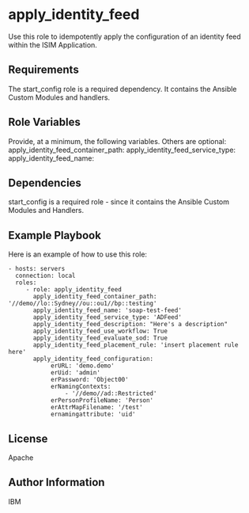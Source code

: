 apply_identity_feed
=========

Use this role to idempotently apply the configuration of an identity feed within the ISIM Application.

Requirements
------------

The start_config role is a required dependency. It contains the Ansible Custom Modules and handlers.

Role Variables
--------------

Provide, at a minimum, the following variables. Others are optional:
apply_identity_feed_container_path:
apply_identity_feed_service_type:
apply_identity_feed_name:

Dependencies
------------

start_config is a required role - since it contains the Ansible Custom Modules and Handlers.

Example Playbook
----------------

Here is an example of how to use this role:

    - hosts: servers
      connection: local
      roles:
         - role: apply_identity_feed
           apply_identity_feed_container_path: '//demo//lo::Sydney//ou::ou1//bp::testing'
           apply_identity_feed_name: 'soap-test-feed'
           apply_identity_feed_service_type: 'ADFeed'
           apply_identity_feed_description: "Here's a description"
           apply_identity_feed_use_workflow: True
           apply_identity_feed_evaluate_sod: True
           apply_identity_feed_placement_rule: 'insert placement rule here'
           apply_identity_feed_configuration:
                erURL: 'demo.demo'
                erUid: 'admin'
                erPassword: 'Object00'
                erNamingContexts:
                    - '//demo//ad::Restricted'
                erPersonProfileName: 'Person'
                erAttrMapFilename: '/test'
                ernamingattribute: 'uid'

License
-------

Apache

Author Information
------------------

IBM
